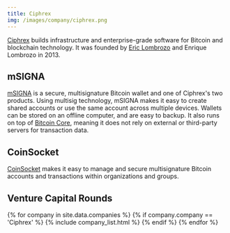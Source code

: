 ```yaml
---
title: Ciphrex
img: /images/company/ciphrex.png
---
```

[Ciphrex](https://ciphrex.com/) builds infrastructure and enterprise-grade software for Bitcoin and blockchain technology. It was founded by [Eric Lombrozo](/eric-lombrozo/) and Enrique Lombrozo in 2013. 

## mSIGNA

[mSIGNA](https://ciphrex.com/mSIGNA%20DnLd-MR.pdf) is a secure, multisignature Bitcoin wallet and one of Ciphrex's two products. Using multisig technology, mSIGNA makes it easy to create shared accounts or use the same account across multiple devices. Wallets can be stored on an offline computer, and are easy to backup. It also runs on top of [Bitcoin Core](/bitcoin-core/), meaning it does not rely on external or third-party servers for transaction data. 

## CoinSocket

[CoinSocket](https://ciphrex.com/CoinSocket%20DnLd-MR.pdf) makes it easy to manage and secure multisignature Bitcoin accounts and transactions within organizations and groups. 

## Venture Capital Rounds

{% for company in site.data.companies %}
{% if company.company == 'Ciphrex' %}
{% include company_list.html %}
{% endif %}
{% endfor %}